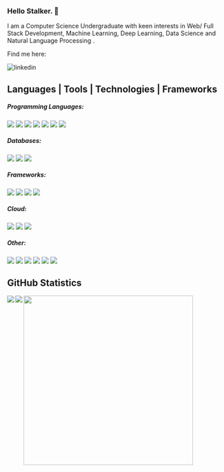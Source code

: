 ### Hello Stalker.  👋

I am a Computer Science Undergraduate with keen interests in Web/ Full Stack Development, Machine Learning, Deep Learning, Data Science and Natural Language Processing .</br>

Find me here:</br>

[<img align="left" alt="linkedin" src="https://img.shields.io/badge/LinkedIn-0077B5?style=plastic&logo=linkedin&logoColor=white" />][1]

<!-- Links -->
[1]: https://www.linkedin.com/in/lalinda-udurawana-574292170/
</br>

## Languages | Tools | Technologies | Frameworks
##### Programming Languages:
<img src="https://img.shields.io/badge/Java-ED8B00?style=flat&logo=java&logoColor=white"/> <img src="https://img.shields.io/badge/JavaScript-323330?style=flat&logo=javascript&logoColor=F7DF1E"/> <img src="https://img.shields.io/badge/Python-3776AB?style=flat&logo=python&logoColor=white"/> <img src="https://img.shields.io/badge/C-00599C?style=flat&logo=c&logoColor=white"/> <img src="https://img.shields.io/badge/C%2B%2B-00599C?style=flat&logo=c%2B%2B&logoColor=white"/> <img src="https://img.shields.io/badge/scala-%23DC322F.svg?style=plastic&logo=scala&logoColor=white"/> <img src="https://img.shields.io/badge/typescript-%23007ACC.svg?style=plastic&logo=typescript&logoColor=white"/></br>

##### Databases:
<img src="https://img.shields.io/badge/MySQL-005C84?style=flat&logo=mysql&logoColor=white"/> <img src="https://img.shields.io/badge/MongoDB-4EA94B?style=flat&logo=mongodb&logoColor=white"/> <img src="https://img.shields.io/badge/redis-%23DD0031.svg?style=plastic&logo=redis&logoColor=white"/> </br>

##### Frameworks:
<img src="https://img.shields.io/badge/Node.js-339933?style=flat&logo=nodedotjs&logoColor=white"/> <img src="https://img.shields.io/badge/Express.js-000000?style=flat&logo=express&logoColor=white"/> <img src="https://img.shields.io/badge/React-20232A?style=flat&logo=react&logoColor=61DAFB"/> <img src="https://img.shields.io/badge/Angular-DD0031?style=flat&logo=angular&logoColor=white"/>  </br>

##### Cloud:
<img src="https://img.shields.io/badge/AWS-%23FF9900.svg?style=plastic&logo=amazon-aws&logoColor=white"/> <img src="https://img.shields.io/badge/GoogleCloud-%234285F4.svg?style=plastic&logo=google-cloud&logoColor=white"/> <img src="https://img.shields.io/badge/firebase-ffca28?style=flat&logo=firebase&logoColor=black"/> </br>

##### Other:
<img src="https://img.shields.io/badge/confluence-%23172BF4.svg?style=plastic&logo=confluence&logoColor=white"/> <img src="https://img.shields.io/badge/jira-%230A0FFF.svg?style=plastic&logo=jira&logoColor=white"/> <img src="https://img.shields.io/badge/Postman-FF6C37?style=plastic&logo=postman&logoColor=white"/> <img src="https://img.shields.io/badge/-Swagger-%23Clojure?style=plastic&logo=swagger&logoColor=white"/> <img src="https://img.shields.io/badge/Trello-%23026AA7.svg?style=plastic&logo=Trello&logoColor=white"/> <img src="https://img.shields.io/badge/figma-%23F24E1E.svg?style=plastic&logo=figma&logoColor=white"/> </br>

## GitHub Statistics
<a href="https://github.com/anuraghazra/github-readme-stats">
  <img align="left" src="https://github-readme-stats.vercel.app/api?username=Nawinjith&show_icons=true&theme=dark" />
</a>
<a href="https://github.com/anuraghazra/convoychat">
  <img align="left" src="https://github-readme-streak-stats.herokuapp.com/?user=Nawinjith&show_icons=true&theme=dark"/>
</a>
<a href="https://github.com/anuraghazra/convoychat">
  <img align="center" src="https://github-readme-stats.vercel.app/api/top-langs/?username=Nawinjith&show_icons=true&theme=dark" height="393"/>
</a>
<!--
**Nawinjith/Nawinjith** is a ✨ _special_ ✨ repository because its `README.md` (this file) appears on your GitHub profile.

Here are some ideas to get you started:

- 🔭 I’m currently working on ...
- 🌱 I’m currently learning ...
- 👯 I’m looking to collaborate on ...
- 🤔 I’m looking for help with ...
- 💬 Ask me about ...
- 📫 How to reach me: ...
- 😄 Pronouns: ...
- ⚡ Fun fact: ...
-->
